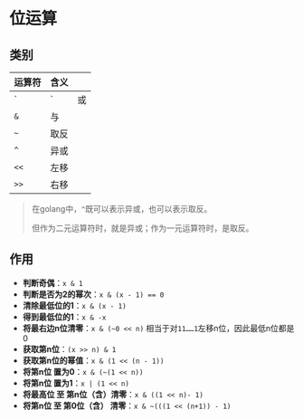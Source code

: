 # 位运算

## 类别

| 运算符 | 含义 |  |
| :--- | :--- | :--- |
| \` | \` | 或 |
| `&` | 与 |  |
| `~` | 取反 |  |
| `^` | 异或 |  |
| `<<` | 左移 |  |
| `>>` | 右移 |  |

> 在golang中，`^`既可以表示异或，也可以表示取反。
>
> 但作为二元运算符时，就是异或；作为一元运算符时，是取反。

## 作用

* **判断奇偶**：`x & 1`
* **判断是否为2的幂次**：`x & (x - 1) == 0`
* **清除最低位的1**：`x & (x - 1)`
* **得到最低位的1**：`x & -x`
* **将最右边n位清零**：`x & (~0 << n)` 相当于对`11……1`左移n位，因此最低n位都是0
* **获取第n位**：`(x >> n) & 1`
* **获取第n位的幂值**：`x & (1 << (n - 1))`
* **将第n位 置为0**：`x & (~(1 << n))`
* **将第n位 置为1**：`x | (1 << n)`
* **将最高位 至 第n位（含）清零**：`x & ((1 << n)- 1)`
* **将第n位 至 第0位（含） 清零**：`x & ~(((1 << (n+1)) - 1)`


